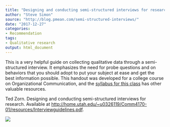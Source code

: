 ```yaml
---
title: "Designing and conducting semi-structured interviews for research"
author: "Steve Simon"
source: "http://blog.pmean.com/semi-structured-interviews/"
date: "2017-12-27"
categories:
- Recommendation
tags:
- Qualitative research
output: html_document
---
```


This is a very helpful guide on collecting qualitative data through a
semi-structured interview. It emphasizes the need for probe questions
and on behaviors that you should adopt to put your subject at ease and
get the best information possible. This handout was developed for a
college course on Organizational Communication, and the [syllabus for
this class](http://home.utah.edu/~u0326119/Comm4170-01/) has other
valuable resources.

<!---More--->

Ted Zorn. Designing and conducting semi-structured interviews for
research. Available at
<http://home.utah.edu/~u0326119/Comm4170-01/resources/Interviewguidelines.pdf>.

![](http://www.pmean.com/images/images/17/semi-structured-interviews01.png)




